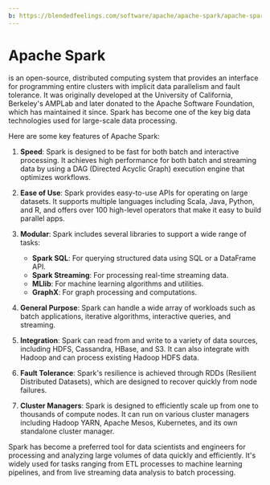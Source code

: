 ```yaml
---
b: https://blendedfeelings.com/software/apache/apache-spark/apache-spark.md
---
```


# Apache Spark 
is an open-source, distributed computing system that provides an interface for programming entire clusters with implicit data parallelism and fault tolerance. It was originally developed at the University of California, Berkeley's AMPLab and later donated to the Apache Software Foundation, which has maintained it since. Spark has become one of the key big data technologies used for large-scale data processing.

Here are some key features of Apache Spark:

1. **Speed**: Spark is designed to be fast for both batch and interactive processing. It achieves high performance for both batch and streaming data by using a DAG (Directed Acyclic Graph) execution engine that optimizes workflows.

2. **Ease of Use**: Spark provides easy-to-use APIs for operating on large datasets. It supports multiple languages including Scala, Java, Python, and R, and offers over 100 high-level operators that make it easy to build parallel apps.

3. **Modular**: Spark includes several libraries to support a wide range of tasks:
   - **Spark SQL**: For querying structured data using SQL or a DataFrame API.
   - **Spark Streaming**: For processing real-time streaming data.
   - **MLlib**: For machine learning algorithms and utilities.
   - **GraphX**: For graph processing and computations.

4. **General Purpose**: Spark can handle a wide array of workloads such as batch applications, iterative algorithms, interactive queries, and streaming.

5. **Integration**: Spark can read from and write to a variety of data sources, including HDFS, Cassandra, HBase, and S3. It can also integrate with Hadoop and can process existing Hadoop HDFS data.

6. **Fault Tolerance**: Spark's resilience is achieved through RDDs (Resilient Distributed Datasets), which are designed to recover quickly from node failures.

7. **Cluster Managers**: Spark is designed to efficiently scale up from one to thousands of compute nodes. It can run on various cluster managers including Hadoop YARN, Apache Mesos, Kubernetes, and its own standalone cluster manager.

Spark has become a preferred tool for data scientists and engineers for processing and analyzing large volumes of data quickly and efficiently. It's widely used for tasks ranging from ETL processes to machine learning pipelines, and from live streaming data analysis to batch processing.
